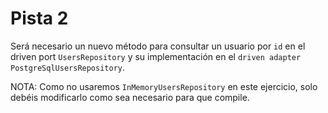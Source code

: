 # Pista 2

Será necesario un nuevo método para consultar un usuario por `id` en el driven port `UsersRepository` y su implementación en el `driven adapter` `PostgreSqlUsersRepository`.

NOTA: Como no usaremos `InMemoryUsersRepository` en este ejercicio, solo debéis modificarlo como sea necesario para que compile.